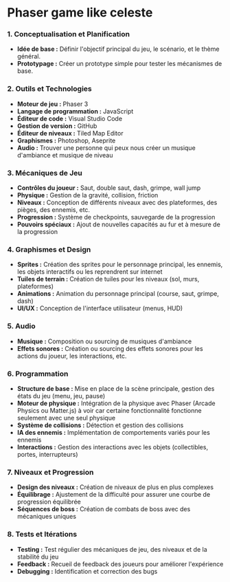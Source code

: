 # Phaser game like celeste

### **1. Conceptualisation et Planification**
- **Idée de base :** Définir l'objectif principal du jeu, le scénario, et le thème général.
- **Prototypage :** Créer un prototype simple pour tester les mécanismes de base.

### **2. Outils et Technologies**
- **Moteur de jeu :** Phaser 3
- **Langage de programmation :** JavaScript
- **Éditeur de code :** Visual Studio Code
- **Gestion de version :** GitHub
- **Éditeur de niveaux :** Tiled Map Editor
- **Graphismes :** Photoshop, Aseprite
- **Audio :** Trouver une personne qui peux nous créer un musique d'ambiance et musique de niveau

### **3. Mécaniques de Jeu**
- **Contrôles du joueur :** Saut, double saut, dash, grimpe, wall jump
- **Physique :** Gestion de la gravité, collision, friction
- **Niveaux :** Conception de différents niveaux avec des plateformes, des pièges, des ennemis, etc.
- **Progression :** Système de checkpoints, sauvegarde de la progression
- **Pouvoirs spéciaux :** Ajout de nouvelles capacités au fur et à mesure de la progression

### **4. Graphismes et Design**
- **Sprites :** Création des sprites pour le personnage principal, les ennemis, les objets interactifs ou les reprendrent sur internet
- **Tuiles de terrain :** Création de tuiles pour les niveaux (sol, murs, plateformes)
- **Animations :** Animation du personnage principal (course, saut, grimpe, dash)
- **UI/UX :** Conception de l'interface utilisateur (menus, HUD)

### **5. Audio**
- **Musique :** Composition ou sourcing de musiques d'ambiance
- **Effets sonores :** Création ou sourcing des effets sonores pour les actions du joueur, les interactions, etc.

### **6. Programmation**
- **Structure de base :** Mise en place de la scène principale, gestion des états du jeu (menu, jeu, pause)
- **Moteur de physique :** Intégration de la physique avec Phaser (Arcade Physics ou Matter.js) à voir car certaine fonctionnalité fonctionne seulement avec une seul physique
- **Système de collisions :** Détection et gestion des collisions
- **IA des ennemis :** Implémentation de comportements variés pour les ennemis
- **Interactions :** Gestion des interactions avec les objets (collectibles, portes, interrupteurs)

### **7. Niveaux et Progression**
- **Design des niveaux :** Création de niveaux de plus en plus complexes
- **Équilibrage :** Ajustement de la difficulté pour assurer une courbe de progression équilibrée
- **Séquences de boss :** Création de combats de boss avec des mécaniques uniques

### **8. Tests et Itérations**
- **Testing :** Test régulier des mécaniques de jeu, des niveaux et de la stabilité du jeu
- **Feedback :** Recueil de feedback des joueurs pour améliorer l'expérience
- **Debugging :** Identification et correction des bugs
